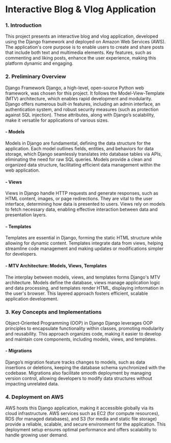 # Interactive Blog & Vlog Application

### 1. Introduction
This project presents an interactive blog and vlog application, developed using the Django framework and deployed on Amazon Web Services (AWS). The application's core purpose is to enable users to create and share posts that include both text and multimedia elements. Key features, such as commenting and liking posts, enhance the user experience, making this platform dynamic and engaging.

### 2. Preliminary Overview
Django Framework
Django, a high-level, open-source Python web framework, was chosen for this project. It follows the Model-View-Template (MTV) architecture, which enables rapid development and modularity. Django offers numerous built-in features, including an admin interface, an authentication system, and robust security measures (such as protection against SQL injection). These attributes, along with Django’s scalability, make it versatile for applications of various sizes.

#### - Models
Models in Django are fundamental, defining the data structure for the application. Each model outlines fields, entities, and behaviors for data storage, which Django seamlessly translates into database tables via APIs, eliminating the need for raw SQL queries. Models provide a clean and organized data structure, facilitating efficient data management within the web application.

#### - Views
Views in Django handle HTTP requests and generate responses, such as HTML content, images, or page redirections. They are vital to the user interface, determining how data is presented to users. Views rely on models to fetch necessary data, enabling effective interaction between data and presentation layers.

#### - Templates
Templates are essential in Django, forming the static HTML structure while allowing for dynamic content. Templates integrate data from views, helping streamline code management and making updates or modifications simpler for developers.

#### - MTV Architecture: Models, Views, Templates
The interplay between models, views, and templates forms Django's MTV architecture. Models define the database, views manage application logic and data processing, and templates render HTML, displaying information in the user's browser. This layered approach fosters efficient, scalable application development.

### 3. Key Concepts and Implementations
Object-Oriented Programming (OOP) in Django
Django leverages OOP principles to encapsulate functionality within classes, promoting modularity and reusability. This approach organizes code, making it easier to develop and maintain core components, including models, views, and templates.

#### - Migrations
Django’s migration feature tracks changes to models, such as data insertions or deletions, keeping the database schema synchronized with the codebase. Migrations also facilitate smooth deployment by managing version control, allowing developers to modify data structures without impacting unrelated data.

### 4. Deployment on AWS
AWS hosts this Django application, making it accessible globally via its cloud infrastructure. AWS services such as EC2 (for compute resources), RDS (for managed databases), and S3 (for media and static file storage) provide a reliable, scalable, and secure environment for the application. This deployment setup ensures optimal performance and offers scalability to handle growing user demand.
